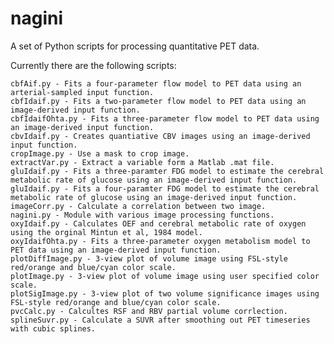 # nagini
A set of Python scripts for processing quantitative PET data.<br />

Currently there are the following scripts:<br />
	
	cbfAif.py - Fits a four-parameter flow model to PET data using an arterial-sampled input function.
	cbfIdaif.py - Fits a two-parameter flow model to PET data using an image-derived input function.
	cbfIdaifOhta.py - Fits a three-parameter flow model to PET data using an image-derived input function.
	cbvIdaif.py - Creates quantiative CBV images using an image-derived input function.
	cropImage.py - Use a mask to crop image.
	extractVar.py - Extract a variable form a Matlab .mat file.
	gluIdaif.py - Fits a three-paramter FDG model to estimate the cerebral metabolic rate of glucose using an image-derived input function.
	gluIdaif.py - Fits a four-paramter FDG model to estimate the cerebral metabolic rate of glucose using an image-derived input function.
	imageCorr.py - Calculate a correlation between two image.
	nagini.py - Module with various image processing functions.
	oxyIdaif.py - Calculates OEF and cerebral metabolic rate of oxygen using the orginal Mintun et al, 1984 model.
	oxyIdaifOhta.py - Fits a three-parameter oxygen metabolism model to PET data using an image-derived input function.
	plotDiffImage.py - 3-view plot of volume image using FSL-style red/orange and blue/cyan color scale.
	plotImage.py - 3-view plot of volume image using user specified color scale.
	plotSigImage.py - 3-view plot of two volume significance images using FSL-style red/orange and blue/cyan color scale.
	pvcCalc.py - Calcultes RSF and RBV partial volume corrlection.
	splineSuvr.py - Calculate a SUVR after smoothing out PET timeseries with cubic splines.
	
	

